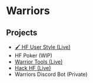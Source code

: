 # Warriors

## Projects
- [🖌 HF User Style (Live)](https://hfuserstyle.dot.pm/)
- HF Poker (WIP)
- [Warrior Tools (Live)](https://warriortools.io/)
- [Hack HF (Live)](https://hackhf.dot.pm/)
- Warriors Discord Bot (Private)
